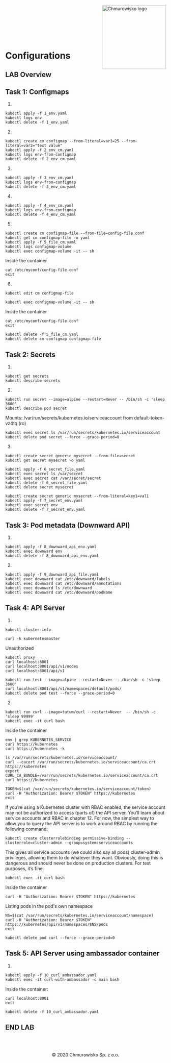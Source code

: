 <img src="../img/logo.png" alt="Chmurowisko logo" width="200" align="right">
<br><br>
<br><br>
<br><br>

# Configurations

## LAB Overview

## Task 1: Configmaps

1. 
```
kubectl apply -f 1_env.yaml
kubectl logs env
kubectl delete -f 1_env.yaml
```
2. 
```
kubectl create cm configmap --from-literal=var1=25 --from-literal=var2="text value"
kubectl apply -f 2_env_cm.yaml
kubectl logs env-from-configmap
kubectl delete -f 2_env_cm.yaml

```
3. 
```
kubectl apply -f 3_env_cm.yaml
kubectl logs env-from-configmap
kubectl delete -f 3_env_cm.yaml
```
4. 
```
kubectl apply -f 4_env_cm.yaml
kubectl logs env-from-configmap
kubectl delete -f 4_env_cm.yaml
```


5. 
```
kubectl create cm configmap-file --from-file=config-file.conf
kubectl get cm configmap-file -o yaml
kubectl apply -f 5_file_cm.yaml
kubectl logs configmap-volume
kubectl exec configmap-volume -it -- sh
```
Inside the container
```
cat /etc/myconf/config-file.conf
exit
```

6. 
```
kubectl edit cm configmap-file
```

```
kubectl exec configmap-volume -it -- sh 
```
Inside the container
```
cat /etc/myconf/config-file.conf
exit
```


```
kubectl delete -f 5_file_cm.yaml
kubectl delete cm configmap configmap-file
```

## Task 2: Secrets

1. 
```
kubectl get secrets
kubectl describe secrets
```

2. 
```
kubectl run secret --image=alpine --restart=Never -- /bin/sh -c 'sleep 3600'
kubectl describe pod secret
```
 Mounts:
      /var/run/secrets/kubernetes.io/serviceaccount from default-token-vz4tq (ro)
```
kubectl exec secret ls /var/run/secrets/kubernetes.io/serviceaccount
kubectl delete pod secret --force --grace-period=0
```
3. 
```
kubectl create secret generic mysecret --from-file=secret
kubectl get secret mysecret -o yaml
```

```
kubectl apply -f 6_secret_file.yaml
kubectl exec secret ls /var/secret
kubectl exec secret cat /var/secret/secret
kubectl delete -f 6_secret_file.yaml
kubectl delete secret mysecret
```

```
kubectl create secret generic mysecret --from-literal=key1=val1
kubectl apply -f 7_secret_env.yaml
kubectl exec secret env
kubectl delete -f 7_secret_env.yaml
```


## Task 3: Pod metadata (Downward API)

1. 
```
kubectl apply -f 8_downward_api_env.yaml
kubectl exec downward env
kubectl delete -f 8_downward_api_env.yaml
```
2. 
```
kubectl apply -f 9_downward_api_file.yaml 
kubectl exec downward cat /etc/downward/labels
kubectl exec downward cat /etc/downward/annotations
kubectl exec downward ls /etc/downward
kubectl exec downward cat /etc/downward/podName
```

## Task 4: API Server

1. 
```
kubectl cluster-info
```
```
curl -k kubernetesmaster
```
Unauthorized

```
kubectl proxy
curl localhost:8001
curl localhost:8001/api/v1/nodes
curl localhost:8001/api/v1
```

```
kubectl run test --image=alpine --restart=Never -- /bin/sh -c 'sleep 3600'
curl localhost:8001/api/v1/namespaces/default/pods/
kubectl delete pod test --force --grace-period=0
```

2. 
```
kubectl run curl --image=tutum/curl --restart=Never  -- /bin/sh -c 'sleep 99999'
kubectl exec -it curl bash
```
Inside the container
```
env | grep KUBERNETES_SERVICE
curl https://kubernetes
curl https://kubernetes -k
```
```
ls /var/run/secrets/kubernetes.io/serviceaccount/
curl --cacert /var/run/secrets/kubernetes.io/serviceaccount/ca.crt https://kubernetes
export CURL_CA_BUNDLE=/var/run/secrets/kubernetes.io/serviceaccount/ca.crt
curl https://kubernetes
```

```
TOKEN=$(cat /var/run/secrets/kubernetes.io/serviceaccount/token)
curl -H "Authorization: Bearer $TOKEN" https://kubernetes
exit
```

If you’re using a Kubernetes cluster with RBAC enabled, the service account may not be authorized to access (parts of) the API server. You’ll learn about service accounts and RBAC in chapter 12. For now, the simplest way to allow you to query the API server is to work around RBAC by running the following command:
```
kubectl create clusterrolebinding permissive-binding --clusterrole=cluster-admin --group=system:serviceaccounts
```
This gives all service accounts (we could also say all pods) cluster-admin privileges, allowing them to do whatever they want. Obviously, doing this is dangerous and should never be done on production clusters. For test purposes, it’s fine.
```
kubectl exec -it curl bash
```
Inside the container
```
curl -H "Authorization: Bearer $TOKEN" https://kubernetes
```
Listing pods in the pod's own namespace
```
NS=$(cat /var/run/secrets/kubernetes.io/serviceaccount/namespace)
curl -H "Authorization: Bearer $TOKEN" https://kubernetes/api/v1/namespaces/$NS/pods
exit
```
``
kubectl delete pod curl --force --grace-period=0
``

## Task 5: API Server using ambassador container

1. 
```
kubectl apply -f 10_curl_ambassador.yaml 
kubectl exec -it curl-with-ambassador -c main bash
```
Inside the container:
```
curl localhost:8001
exit
```
```
kubectl delete -f 10_curl_ambassador.yaml 
```


## END LAB

<br><br>

<center><p>&copy; 2020 Chmurowisko Sp. z o.o.<p></center>
